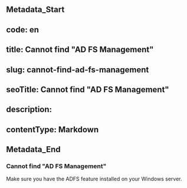 ## Metadata_Start 
## code: en
## title: Cannot find "AD FS Management" 
## slug: cannot-find-ad-fs-management 
## seoTitle: Cannot find "AD FS Management" 
## description:  
## contentType: Markdown 
## Metadata_End
### Cannot find "AD FS Management"

Make sure you have the ADFS feature installed on your Windows server.

